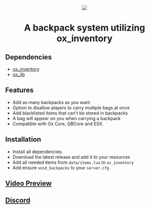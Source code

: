 <div align="center">
    <img src="https://i.ibb.co/C62cZS9/void-backpacks-banner.jpg">
</div>
<div align='center'><h1>A backpack system utilizing ox_inventory</h1></div>

## Dependencies
* [ox_inventory](https://github.com/overextended/ox_inventory)
* [ox_lib](https://github.com/overextended/ox_lib)

## Features
* Add as many backpacks as you want
* Option to disallow players to carry multiple bags at once
* Add blacklisted items that can't be stored in backpacks
* A bag will appear on you when carrying a backpack
* Compatible with Ox Core, QBCore and ESX.

## Installation
* Install all dependencies.
* Download the latest release and add it to your resources
* Add all needed items from `data/items.lua` to `ox_inventory`
* Add ensure `void_backpacks` to your `server.cfg`

## [Video Preview](https://streamable.com/t3xvos)
## [Discord](https://discord.gg/J6wYuXyZUf)
